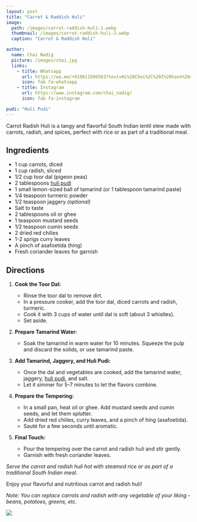 ```yaml
---
layout: post
title: "Carrot & Raddish Huli"
image:
  path: /images/carrot-raddish-huli-1.webp
  thumbnail: /images/carrot-raddish-huli-2.webp
  caption: "Carrot & Raddish Huli"

author:
  name: Chai Nadig
  picture: /images/chai.jpg
  links:
    - title: Whatsapp
      url: https://wa.me/+919611506563?text=Hi%20Chai%2C%20I%20have%20a%20quick%20question%20about%20your%20Carrot%20Raddish%20Huli%20recipe
      icon: fab fa-whatsapp
    - title: Instagram
      url: https://www.instagram.com/chai_nadig/
      icon: fab fa-instagram

pudi: "Huli Pudi"
---
```


Carrot Radish Huli is a tangy and flavorful South Indian lentil stew made with carrots, radish, and spices, perfect with rice or as part of a traditional meal.

## Ingredients

- 1 cup carrots, diced
- 1 cup radish, sliced
- 1/2 cup toor dal (pigeon peas)
- 2 tablespoons [huli pudi](/rosies-recipes/pudi/huli-pudi)
- 1 small lemon-sized ball of tamarind (or 1 tablespoon tamarind paste)
- 1/4 teaspoon turmeric powder
- 1/2 teaspoon jaggery _(optional)_
- Salt to taste
- 2 tablespoons oil or ghee
- 1 teaspoon mustard seeds
- 1/2 teaspoon cumin seeds
- 2 dried red chilies
- 1-2 sprigs curry leaves
- A pinch of asafoetida (hing)
- Fresh coriander leaves for garnish

## Directions

1. **Cook the Toor Dal:**

   - Rinse the toor dal to remove dirt.
   - In a pressure cooker, add the toor dal, diced carrots and radish, turmeric.
   - Cook it with 3 cups of water until dal is soft (about 3 whistles).
   - Set aside.

2. **Prepare Tamarind Water:**

   - Soak the tamarind in warm water for 10 minutes. Squeeze the pulp and discard the solids, or use tamarind paste.

3. **Add Tamarind, Jaggery, and Huli Pudi:**

   - Once the dal and vegetables are cooked, add the tamarind water, jaggery, [huli pudi](/rosies-recipes/pudi/huli-pudi), and salt.
   - Let it simmer for 5-7 minutes to let the flavors combine.

4. **Prepare the Tempering:**

   - In a small pan, heat oil or ghee. Add mustard seeds and cumin seeds, and let them splutter.
   - Add dried red chilies, curry leaves, and a pinch of hing (asafoetida).
   - Sauté for a few seconds until aromatic.

5. **Final Touch:**

   - Pour the tempering over the carrot and radish huli and stir gently.
   - Garnish with fresh coriander leaves.

_Serve the carrot and radish huli hot with steamed rice or as part of a traditional South Indian meal._

Enjoy your flavorful and nutritious carrot and radish huli!

_Note: You can replace carrots and radish with any vegetable of your liking - beans, potatoes, greens, etc._

<img src="/rosies-recipes/images/carrot-raddish-huli-2.webp">
